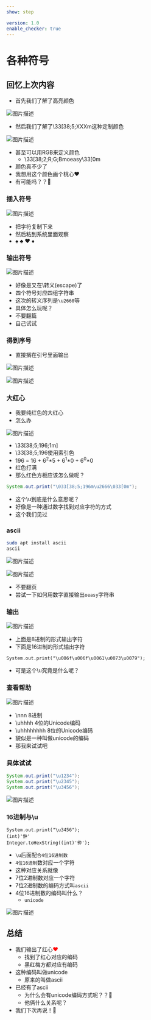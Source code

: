 ```yaml
---
show: step

version: 1.0
enable_checker: true
---
```


# 各种符号

## 回忆上次内容

- 首先我们了解了高亮颜色

![图片描述](https://doc.shiyanlou.com/courses/uid1190679-20210225-1614231595731)

- 然后我们了解了\33[38;5;XXXm这种定制颜色

![图片描述](https://doc.shiyanlou.com/courses/uid1190679-20210225-1614231791978)

- 甚至可以用RGB来定义颜色
	- \33[38;2;R;G;Bmoeasy\33[0m
- 颜色真不少了
- 我想用这个颜色画个桃心♥️
- 有可能吗？？🤔

###  插入符号

![图片描述](https://doc.shiyanlou.com/courses/uid1190679-20210225-1614254776009)

- 把字符复制下来
- 然后粘到系统里面观察
- ♠ ♣ ♥ ♦ 

### 输出符号

![图片描述](https://doc.shiyanlou.com/courses/uid1190679-20210225-1614255496491)

- 好像是又在\转义(escape)了
- 四个符号对应四组字符串 
- 这次的转义序列是`\u2660`等
- 具体怎么玩呢？
- 不要翻篇
- 自己试试

### 得到序号

- 直接搁在引号里面输出

![图片描述](https://doc.shiyanlou.com/courses/uid1190679-20210315-1615804883754)

![图片描述](https://doc.shiyanlou.com/courses/uid1190679-20210315-1615804891888)

### 大红心

- 我要纯红色的大红心
- 怎么办

![图片描述](https://doc.shiyanlou.com/courses/uid1190679-20210315-1615805005849)

- \33[38;5;196;1m]
- \33[38;5;196使用索引色
- 196 = 16 + 6<sup>2</sup>*5 + 6<sup>1</sup>*0 + 6<sup>0</sup>*0
- 红色打满
- 那么红色方板应该怎么做呢？

```java
System.out.print("\033[38;5;196m\u2666\033[0m");
```
- 这个\u到底是什么意思呢？
- 好像是一种通过数字找到对应字符的方式
- 这个我们见过

### ascii 

```bash
sudo apt install ascii
ascii
```

![图片描述](https://doc.shiyanlou.com/courses/uid1190679-20210226-1614308669337)

![图片描述](https://doc.shiyanlou.com/courses/uid1190679-20210315-1615805201928)
- 不要翻页
- 尝试一下如何用数字直接输出`oeasy`字符串

### 输出

![图片描述](https://doc.shiyanlou.com/courses/uid1190679-20210315-1615805344213)

- 上面是8进制的形式输出字符
- 下面是16进制的形式输出字符

```
System.out.print("\u006f\u006f\u0061\u0073\u0079");
```



- 可是这个\u究竟是什么呢？

### 查看帮助

![图片描述](https://doc.shiyanlou.com/courses/uid1190679-20210226-1614309122402)

- \nnn 8进制
- \uhhhh 4位的Unicode编码
- \uhhhhhhhh 8位的Unicode编码
- 貌似是一种叫做unicode的编码
- 那我来试试吧

### 具体试试


```java
System.out.print("\u1234");
System.out.print("\u2345");
System.out.print("\u3456");
```

![图片描述](https://doc.shiyanlou.com/courses/uid1190679-20210315-1615805607761)

### 16进制与\u

```
System.out.print("\u3456");
(int)'㑖'
Integer.toHexString((int)'㑖');
```
- `\u`后面配`合4位16进制数`
- `4位16进制`数对应一个字符
- 这种对应关系就像
- 7位2进制数对应一个字符
- 7位2进制数的编码方式叫`ascii`
- 4位16进制数的编码叫什么？
	- `unicode`

![图片描述](https://doc.shiyanlou.com/courses/uid1190679-20210315-1615805885367)



## 总结

- 我们输出了红心<span style="color:red">♥</span>
	- 找到了红心对应的编码
	- 黑红梅方都对应有编码
- 这种编码叫做unicode
	- 原来的叫做ascii️
- 已经有了ascii
	- 为什么会有unicode编码方式呢？？🤔
	- 他俩什么关系呢？
- 我们下次再说！👋
